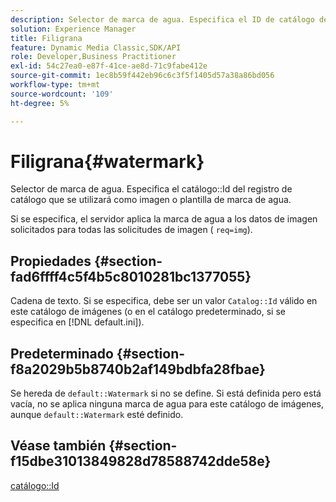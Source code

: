```yaml
---
description: Selector de marca de agua. Especifica el ID de catálogo del registro de catálogo que se va a utilizar como imagen o plantilla de marca de agua.
solution: Experience Manager
title: Filigrana
feature: Dynamic Media Classic,SDK/API
role: Developer,Business Practitioner
exl-id: 54c27ea0-e87f-41ce-ae8d-71c9fabe412e
source-git-commit: 1ec8b59f442eb96c6c3f5f1405d57a38a86bd056
workflow-type: tm+mt
source-wordcount: '109'
ht-degree: 5%

---
```


# Filigrana{#watermark}

Selector de marca de agua. Especifica el catálogo::Id del registro de catálogo que se utilizará como imagen o plantilla de marca de agua.

Si se especifica, el servidor aplica la marca de agua a los datos de imagen solicitados para todas las solicitudes de imagen ( `req=img`).

## Propiedades {#section-fad6ffff4c5f4b5c8010281bc1377055}

Cadena de texto. Si se especifica, debe ser un valor `Catalog::Id` válido en este catálogo de imágenes (o en el catálogo predeterminado, si se especifica en [!DNL default.ini]).

## Predeterminado {#section-f8a2029b5b8740b2af149bdbfa28fbae}

Se hereda de `default::Watermark` si no se define. Si está definida pero está vacía, no se aplica ninguna marca de agua para este catálogo de imágenes, aunque `default::Watermark` esté definido.

## Véase también {#section-f15dbe31013849828d78588742dde58e}

[catálogo::Id](/help/aem-is-ir-api/is-api/image-catalog/image-serving-api-ref/c-image-catalog-reference/c-image-svg-data-reference/c-image-data-reference/r-id-cat.md)
